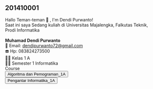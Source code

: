 ## 201410001 
Hallo Teman-teman 👋 , I'm Dendi Purwanto! <br>
Saat ini saya Sedang kuliah di Universitas Majalengka, Falkutas Teknik, Prodi Informatika </br></br>
**Muhamad Dendi Purwanto**  
:e-mail: Email: dendipurwanto72@gmail.com </br>
:telephone: Hp: 083824273500 <br>
:man_student: Kelas 1 A <br>
:technologist: Semester 1 Informatika
</br>
Course </br>
<button  class="btn btn-primary">Algoritma dan Pemograman_1A</button>
</br>
<button  class="btn btn-success">Pengantar Informatika_1A</button>

 
